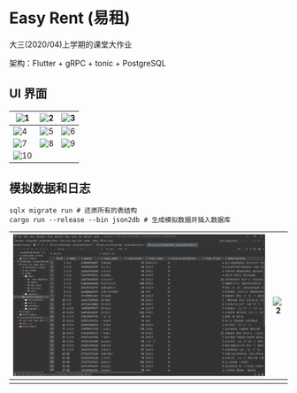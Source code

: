 # Easy Rent (易租)

大三(2020/04)上学期的课堂大作业

架构：Flutter + gRPC + tonic + PostgreSQL

## UI 界面

| ![1](https://backup-1257461215.cos.ap-nanjing.myqcloud.com/easyrent/register.png)   | ![2](https://backup-1257461215.cos.ap-nanjing.myqcloud.com/easyrent/home.png)   | ![3](https://backup-1257461215.cos.ap-nanjing.myqcloud.com/easyrent/details.png)   |
|----------------------------------------------------------|----------------------------------------------------------|----------------------------------------------------------|
| ![4](https://backup-1257461215.cos.ap-nanjing.myqcloud.com/easyrent/members.png)   | ![5](https://backup-1257461215.cos.ap-nanjing.myqcloud.com/easyrent/select.png)   | ![6](https://backup-1257461215.cos.ap-nanjing.myqcloud.com/easyrent/rent-1.png)   |
| ![7](https://backup-1257461215.cos.ap-nanjing.myqcloud.com/easyrent/rent.png)   | ![8](https://backup-1257461215.cos.ap-nanjing.myqcloud.com/easyrent/help-1.png)   | ![9](https://backup-1257461215.cos.ap-nanjing.myqcloud.com/easyrent/help.png) |
| ![10](https://backup-1257461215.cos.ap-nanjing.myqcloud.com/easyrent/user.png) |

## 模拟数据和日志

```shell
sqlx migrate run # 还原所有的表结构
cargo run --release --bin json2db # 生成模拟数据并插入数据库
```



| ![1](./screenshots/fake_data.png) | ![2](https://backup-1257461215.cos.ap-nanjing.myqcloud.com/easyrent/log.png) |
| ----------- | ----------- |
|  |  |
